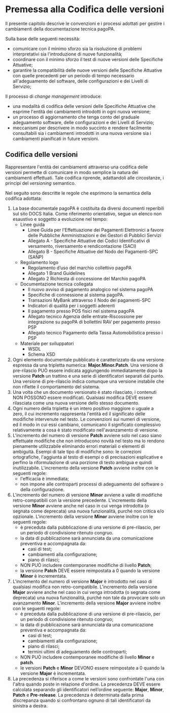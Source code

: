 # Premessa alla Codifica delle versioni

Il presente capitolo descrive le convenzioni e i processi adottati per gestire i cambiamenti della documentazione tecnica pagoPA.

Sulla base delle seguenti necessità:

* comunicare con il minimo sforzo sia la risoluzione di problemi interpretativi sia l'introduzione di nuove funzionalità;
* coordinare con il minimo sforzo il test di nuove versioni delle Specifiche Attuative;
* garantire la compatibilità delle nuove versioni delle Specifiche Attuative con quelle precedenti per un periodo di tempo necessario all'adeguamento del software, delle configurazioni e dei Livelli di Servizio;

Il processo di *change management* introduce:

* una modalità di codifica delle versioni delle Specifiche Attuative che esprime l'entità dei cambiamenti introdotti in ogni nuova versione;
* un processo di aggiornamento che tenga conto del graduale adeguamento software, delle configurazioni e dei Livelli di Servizio;
* meccanismi per descrivere in modo succinto e rendere facilmente consultabili sia i cambiamenti introdotti in una nuova versione sia i cambiamenti pianificati in future versioni.

## Codifica delle versioni

Rappresentare l'entità dei cambiamenti attraverso una codifica delle versioni permette di comunicare in modo semplice la natura dei cambiamenti effettuati. Tale codifica riprende, adattandoli alle circostanze, i principi del *versioning* semantico.

Nel seguito sono descritte le regole che esprimono la semantica della codifica adottata:

1. La base documentale pagoPA è costituita da diversi documenti reperibili sul sito DOCS Italia. Come riferimento orientativo, segue un elenco non esaustivo e soggetto a evoluzione nel tempo:
	* Linee guida
		* Linee Guida per l'Effettuazione dei Pagamenti Elettronici a favore delle Pubbliche Amministrazioni e dei Gestori di Pubblici Servizi
		* Allegato A - Specifiche Attuative dei Codici Identificativi di versamento, riversamento e rendicontazione (SACI)
		* Allegato B - Specifiche Attuative del Nodo dei Pagamenti-SPC (SANP)
	* Regolamento logo
		* Regolamento d’uso del marchio collettivo pagoPA
		* Allegato 1 Brand Guidelines
		* Allegato 2 Richiesta di concessione del Marchio pagoPA
	* Documentazione tecnica collegata
		* Il nuovo avviso di pagamento analogico nel sistema pagoPA
		* Specifiche di connessione al sistema pagoPA.
		* Transazioni MyBank attraverso il Nodo dei pagamenti-SPC
		* Indicatori di qualità per i soggetti aderenti
		* Il pagamento presso POS fisici nel sistema pagoPA
		* Allegato tecnico Agenzia delle entrate-Riscossione per integrazione su pagoPA di bollettini RAV per pagamento presso PSP
		* Allegato tecnico Pagamento della Tassa Automobilistica presso i PSP
	* Materiale per sviluppatori
		* WSDL
		* Schema XSD
2. Ogni elemento documentale pubblicato è caratterizzato da una versione espressa da una tripletta numerica: **Major.Minor.Patch**. Una versione di pre-rilascio PUÒ essere indicata aggiungendo immediatamente dopo la versione **Patch** un trattino e una serie di identificatori separati dal punto. Una versione di pre-rilascio indica comunque una versione instabile che non riflette il comportamento del sistema.
3. Una volta che un documento versionato è stato rilasciato, i contenuti NON POSSONO essere modificati. Qualsiasi modifica DEVE essere rilasciata come una nuova versione dello stesso documento.
4. Ogni numero della tripletta è un intero positivo maggiore o uguale a zero, il cui incremento rappresenta l'entità ed il significato delle modifiche intervenute nel testo. Le convenzioni sui numeri di versione, ed il modo in cui essi cambiano, comunicano il significato complessivo relativamente a cosa è stato modificato nell'avanzamento di versione.
5. L'incremento del numero di versione **Patch** avviene solo nel caso siano effettuate modifiche che non introducono novità nel testo ma lo rendono pienamente utilizzabile eliminando errori materiali o elementi di ambiguità. Esempi di tale tipo di modifiche sono: le correzioni ortografiche, l'aggiunta al testo di esempi o di precisazioni esplicative e perfino la riformulazione di una porzione di testo ambigua e quindi inutilizzabile. L'incremento della versione **Patch** avviene inoltre con le seguenti regole:
	* l'efficacia è immediata;
	* non impone alle controparti processi di adeguamento del software o della configurazione.
6. L'incremento del numero di versione **Minor** avviene a valle di modifiche retro-compatibili con la versione precedente. L'incremento della versione **Minor** avviene anche nel caso in cui venga introdotta (o segnata come deprecata) una nuova funzionalità, purché non critica e/o opzionale. L'incremento della versione **Minor** avviene inoltre con le seguenti regole:
	* è preceduta dalla pubblicazione di una versione di pre-rilascio, per un periodo di condivisione ritenuto congruo.
	* la data di pubblicazione sarà annunciata da una comunicazione preventiva e accompagnata da:
		* casi di test;
		* cambiamenti alla configurazione;
		* piano di rilasci;
	* NON PUÒ includere contemporanee modifiche di livello **Patch**;
	* la versione **Patch** DEVE essere reimpostata a 0 quando la versione **Minor** è incrementata.
7. L'incremento del numero di versione **Major** è introdotto nel caso di qualsiasi modifica non retro-compatibile. L'incremento della versione **Major** avviene anche nel caso in cui venga introdotta (o segnata come deprecata) una nuova funzionalità, purché non tale da provocare solo un avanzamento **Minor**. L'incremento della versione **Major** avviene inoltre con le seguenti regole:
	* è preceduta dalla pubblicazione di una versione di pre-rilascio, per un periodo di condivisione ritenuto congruo;
	* la data di pubblicazione sarà annunciata da una comunicazione preventiva e accompagnata da:
		* casi di test;
		* cambiamenti alla configurazione;
		* piano di rilasci;
		* termini ultimi di adeguamento delle controparti;
	* NON PUÒ includere contemporanee modifiche di livello **Minor** e **patch**.
	* le versioni **Patch** e **Minor** DEVONO essere reimpostate a 0 quando la versione **Major** è incrementata.
8. La precedenza si riferisce a come le versioni sono confrontate l'una con l'altra quando poste in relazione d'ordine. La precedenza DEVE essere calcolata separando gli identificatori nell’ordine seguente: **Major**, **Minor**, **Patch** e **Pre**-**release**. La precedenza è determinata dalla prima discrepanza quando si confrontano ognuno di tali identificatori da sinistra a destra.
